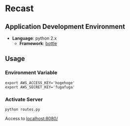 # Recast

## Application Development Environment

- __Language__: python 2.x
  - __Framework__: [bottle](http://bottlepy.org/docs/dev/index.html)

## Usage
### Environment Variable
```
export AWS_ACCESS_KEY='hogehoge'
export AWS_SECRET_KEY='fugafuga'
```

### Activate Server
```
python routes.py
```
Access to [localhost:8080/](http://localhost:8080/)

